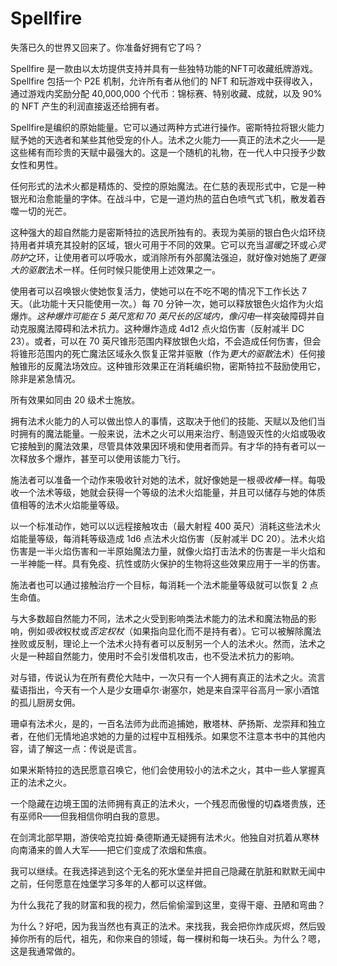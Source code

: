 # 

# Spellfire

失落已久的世界又回来了。你准备好拥有它了吗？

Spellfire 是一款由以太坊提供支持并具有一些独特功能的NFT可收藏纸牌游戏。Spellfire 包括一个 P2E 机制，允许所有者从他们的 NFT 和玩游戏中获得收入，通过游戏内奖励分配 40,000,000 个代币：锦标赛、特别收藏、成就，以及 90% 的 NFT 产生的利润直接返还给拥有者。

Spellfire是编织的原始能量。它可以通过两种方式进行操作。密斯特拉将银火能力赋予她的天选者和某些其他受宠的仆人。法术之火能力——真正的法术之火——是这些稀有而珍贵的天赋中最强大的。这是一个随机的礼物，在一代人中只授予少数女性和男性。

任何形式的法术火都是精炼的、受控的原始魔法。在仁慈的表现形式中，它是一种银光和治愈能量的字体。在战斗中，它是一道灼热的蓝白色喷气式飞机，散发着吞噬一切的光芒。



这种强大的超自然能力是密斯特拉的选民所独有的。表现为美丽的银白色火焰环绕持用者并填充其投射的区域，银火可用于不同的效果。它可以充当*温暖*之环或*心灵防护*之环，让使用者可以呼吸水，或消除所有外部魔法强迫，就好像对她施了*更强大的驱散*法术一样。任何时候只能使用上述效果之一。

使用者可以召唤银火使她恢复活力，使她可以在不吃不喝的情况下工作长达 7 天。（此功能十天只能使用一次。）每 70 分钟一次，她可以释放银色火焰作为火焰爆炸。*这种爆炸可能在 5 英尺宽和 70 英尺长的区域内，像闪电*一样突破障碍并自动克服魔法障碍和法术抗力。这种爆炸造成 4d12 点火焰伤害（反射减半 DC 23）。或者，可以在 70 英尺锥形范围内释放银色火焰，不会造成任何伤害，但会将锥形范围内的死亡魔法区域永久恢复正常并驱散（作为*更大的驱散*法术）任何接触锥形的反魔法场效应。这种锥形效果正在消耗编织物，密斯特拉不鼓励使用它，除非是紧急情况。

所有效果如同由 20 级术士施放。



拥有法术火能力的人可以做出惊人的事情，这取决于他们的技能、天赋以及他们当时拥有的魔法能量。一般来说，法术之火可以用来治疗、制造毁灭性的火焰或吸收它接触到的魔法效果，尽管具体效果因环境和使用者而异。有才华的持有者可以一次释放多个爆炸，甚至可以使用该能力飞行。

施法者可以准备一个动作来吸收针对她的法术，就好像她是一根*吸收棒*一样。每吸收一个法术等级，她就会获得一个等级的法术火焰能量，并且可以储存与她的体质值相等的法术火焰能量等级。

以一个标准动作，她可以以远程接触攻击（最大射程 400 英尺）消耗这些法术火焰能量等级，每消耗等级造成 1d6 点法术火焰伤害（反射减半 DC 20）。法术火焰伤害是一半火焰伤害和一半原始魔法力量，就像火焰打击法术的伤害是一半火焰和一半神能一样。具有免疫、抗性或防火保护的生物将这些效果应用于一半的伤害。

施法者也可以通过接触治疗一个目标，每消耗一个法术能量等级就可以恢复 2 点生命值。

与大多数超自然能力不同，法术之火受到影响类法术能力的法术和魔法物品的影响，例如*吸收*权杖或*否定权杖*（如果指向显化而不是持有者）。它可以被解除魔法挫败或反制，理论上一个法术火持有者可以反制另一个人的法术火。然而，法术之火是一种超自然能力，使用时不会引发借机攻击，也不受法术抗力的影响。



对与错，传说认为在所有费伦大陆中，一次只有一个人拥有真正的法术之火。流言蜚语指出，今天有一个人是少女珊卓尔·谢塞尔，她是来自深平谷高月一家小酒馆的孤儿厨房女佣。

珊卓有法术火，是的，一百名法师为此而追捕她，散塔林、萨扬斯、龙崇拜和独立者，在他们无情地追求她的力量的过程中互相残杀。如果您不注意本书中的其他内容，请了解这一点：传说是谎言。

如果米斯特拉的选民愿意召唤它，他们会使用较小的法术之火，其中一些人掌握真正的法术之火。

一个隐藏在边境王国的法师拥有真正的法术火，一个残忍而傲慢的切森塔贵族，还有巫师R——但我相信你明白我的意思。

在剑湾北部早期，游侠哈克拉姆·桑德斯通无疑拥有法术火。他独自对抗着从寒林向南涌来的兽人大军——把它们变成了浓烟和焦痕。

我可以继续。在我选择逃到这个无名的死水堡垒并把自己隐藏在肮脏和默默无闻中之前，任何愿意在烛堡学习多年的人都可以这样做。

为什么我花了我的财富和我的视力，然后偷偷溜到这里，变得干瘪、丑陋和弯曲？

为什么？好吧，因为我当然也有真正的法术。来找我，我会把你炸成灰烬，然后毁掉你所有的后代，祖先，和你来自的领域，每一棵树和每一块石头。为什么？嗯，这是我通常做的。

